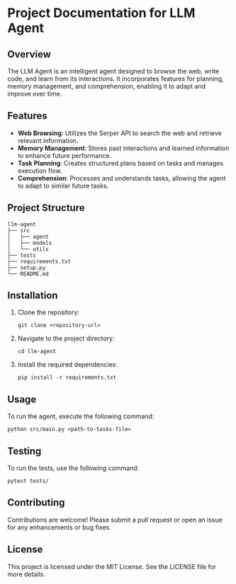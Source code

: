 # Project Documentation for LLM Agent

## Overview
The LLM Agent is an intelligent agent designed to browse the web, write code, and learn from its interactions. It incorporates features for planning, memory management, and comprehension, enabling it to adapt and improve over time.

## Features
- **Web Browsing**: Utilizes the Serper API to search the web and retrieve relevant information.
- **Memory Management**: Stores past interactions and learned information to enhance future performance.
- **Task Planning**: Creates structured plans based on tasks and manages execution flow.
- **Comprehension**: Processes and understands tasks, allowing the agent to adapt to similar future tasks.

## Project Structure
```
llm-agent
├── src
│   ├── agent
│   ├── models
│   └── utils
├── tests
├── requirements.txt
├── setup.py
└── README.md
```

## Installation
1. Clone the repository:
   ```
   git clone <repository-url>
   ```
2. Navigate to the project directory:
   ```
   cd llm-agent
   ```
3. Install the required dependencies:
   ```
   pip install -r requirements.txt
   ```

## Usage
To run the agent, execute the following command:
```
python src/main.py <path-to-tasks-file>
```

## Testing
To run the tests, use the following command:
```
pytest tests/
```

## Contributing
Contributions are welcome! Please submit a pull request or open an issue for any enhancements or bug fixes.

## License
This project is licensed under the MIT License. See the LICENSE file for more details.